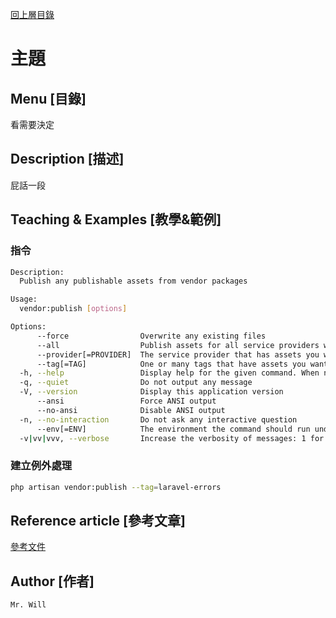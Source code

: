 [回上層目錄](../README.md)

# 主題

## **Menu [目錄]**
看需要決定

## **Description [描述]**
屁話一段

## **Teaching & Examples [教學&範例]**
### 指令
```bash
Description:
  Publish any publishable assets from vendor packages

Usage:
  vendor:publish [options]

Options:
      --force                Overwrite any existing files
      --all                  Publish assets for all service providers without prompt
      --provider[=PROVIDER]  The service provider that has assets you want to publish
      --tag[=TAG]            One or many tags that have assets you want to publish (multiple values allowed)
  -h, --help                 Display help for the given command. When no command is given display help for the list command
  -q, --quiet                Do not output any message
  -V, --version              Display this application version
      --ansi                 Force ANSI output
      --no-ansi              Disable ANSI output
  -n, --no-interaction       Do not ask any interactive question
      --env[=ENV]            The environment the command should run under
  -v|vv|vvv, --verbose       Increase the verbosity of messages: 1 for normal output, 2 for more verbose output and 3 for debug
```

### 建立例外處理
```bash
php artisan vendor:publish --tag=laravel-errors
```

## **Reference article [參考文章]**
[參考文件](網址)

## **Author [作者]**
`Mr. Will`

